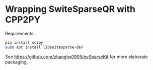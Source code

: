 # Wrapping SwiteSparseQR with CPP2PY

Requirements:

```sh
pip install scipy
sudo apt install libsuitesparse-dev
```

See https://github.com/zhanghx0905/pySparseKit for more elaborate packaging.
